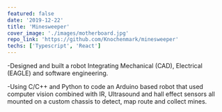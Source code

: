 ```yaml
---
featured: false
date: '2019-12-22'
title: 'Minesweeper'
cover_image: './images/motherboard.jpg'
repo_link: 'https://github.com/Knochenmark/minesweeper'
techs: ['Typescript', 'React']
---
```


-Designed and built a robot Integrating Mechanical (CAD), Electrical (EAGLE) and software engineering.

-Using C/C++ and Python to code an Arduino based robot that used computer vision combined with IR,
Ultrasound and hall effect sensors all mounted on a custom chassis to detect, map route and collect mines.
